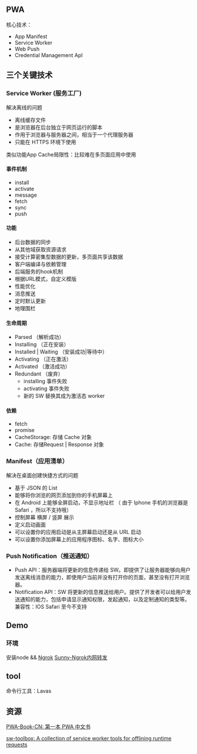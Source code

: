 ## PWA

核心技术：
* App Manifest
* Service Worker
* Web Push
* Credential Management ApI


## 三个关键技术

### Service Worker (服务工厂)

解决离线的问题

* 离线缓存文件
* 是浏览器在后台独立于网页运行的脚本
* 作用于浏览器与服务器之间，相当于一个代理服务器
* 只能在 HTTPS 环境下使用

类似功能App Cache局限性：比较难在多页面应用中使用

#### 事件机制

* install
* activate
* message
* fetch
* sync
* push

#### 功能

* 后台数据的同步
* 从其他域获取资源请求
* 接受计算密集型数据的更新，多页面共享该数据
* 客户端编译与依赖管理
* 后端服务的hook机制
* 根据URL模式，自定义模版
* 性能优化
* 消息推送
* 定时默认更新
* 地理围栏

#### 生命周期

* Parsed （解析成功）
* Installing （正在安装）
* Installed | Waiting （安装成功|等待中）
* Activating （正在激活）
* Activated （激活成功）
* Redundant （废弃）
	* installing 事件失败
	* activating 事件失败
	* 新的 SW 替换其成为激活态 worker 

#### 依赖

* fetch
* promise
* CacheStorage: 存储 Cache 对象
* Cache: 存储Request | Response 对象

### Manifest（应用清单）

解决在桌面创建快捷方式的问题

* 基于 JSON 的 List
* 能够将你浏览的网页添加到你的手机屏幕上
* 在 Android 上能够全屏启动，不显示地址栏 （ 由于 Iphone 手机的浏览器是 Safari ，所以不支持哦）
* 控制屏幕 横屏 / 竖屏 展示
* 定义启动画面
* 可以设置你的应用启动是从主屏幕启动还是从 URL 启动
* 可以设置你添加屏幕上的应用程序图标、名字、图标大小


### Push Notification（推送通知）

* Push API：服务器端将更新的信息传递给 SW。即提供了让服务器能够向用户发送离线消息的能力，即使用户当前并没有打开你的页面，甚至没有打开浏览器。
* Notification API：SW 将更新的信息推送给用户。提供了开发者可以给用户发送通知的能力，包括申请显示通知权限，发起通知，以及定制通知的类型等。兼容性：IOS Safari 至今不支持


## Demo

### 环境

安装node && [Ngrok](https://blog.csdn.net/tomcat_2014/article/details/68944066)
[Sunny-Ngrok内网转发](https://www.ngrok.cc/)


## tool

命令行工具：Lavas

## 资源

[PWA-Book-CN: 第一本 PWA 中文书](https://github.com/SangKa/PWA-Book-CN)

[sw-toolbox: A collection of service worker tools for offlining runtime requests](https://github.com/GoogleChromeLabs/sw-toolbox)


































